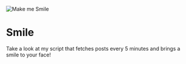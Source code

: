 ![Make me Smile](https://i.redd.it/fk1rjp0lg2jb1.jpg?width=100&height=100)

# Smile
Take a look at my script that fetches posts every 5 minutes and brings a smile to your face!
